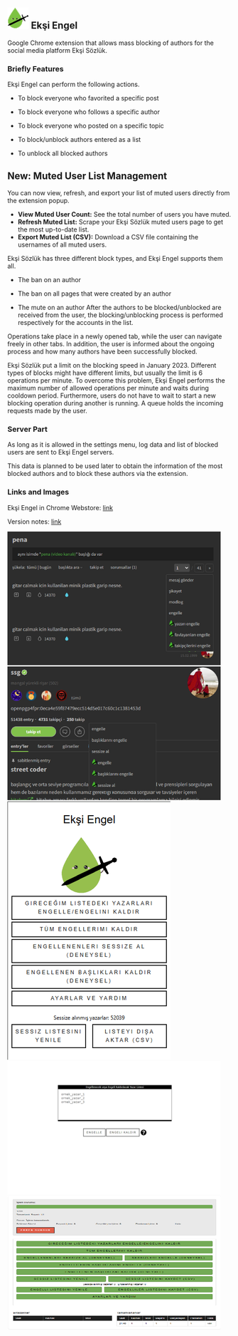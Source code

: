 <div float="left">
<h2><img src="frontend/app/assets/img/eksiengel48.png" width="48" height="48"> Ekşi Engel</h2>
</div>
Google Chrome extension that allows mass blocking of authors for the social media platform Ekşi Sözlük.

<h3>Briefly Features</h3>

Ekşi Engel can perform the following actions.

- To block everyone who favorited a specific post

- To block everyone who follows a specific author

- To block everyone who posted on a specific topic

- To block/unblock authors entered as a list

- To unblock all blocked authors


## New: Muted User List Management

You can now view, refresh, and export your list of muted users directly from the extension popup.

- **View Muted User Count:** See the total number of users you have muted.
- **Refresh Muted List:** Scrape your Ekşi Sözlük muted users page to get the most up-to-date list.
- **Export Muted List (CSV):** Download a CSV file containing the usernames of all muted users.

Ekşi Sözlük has three different block types, and Ekşi Engel supports them all.

- The ban on an author

- The ban on all pages that were created by an author
 
- The mute on an author
After the authors to be blocked/unblocked are received from the user, the blocking/unblocking process is performed respectively for the accounts in the list.

Operations take place in a newly opened tab, while the user can navigate freely in other tabs. In addition, the user is informed about the ongoing process and how many authors have been successfully blocked.

Ekşi Sözlük put a limit on the blocking speed in January 2023. Different types of blocks might have different limits, but usually the limit is 6 operations per minute. To overcome this problem, Ekşi Engel performs the maximum number of allowed operations per minute and waits during cooldown period. Furthermore, users do not have to wait to start a new blocking operation during another is running. A queue holds the incoming requests made by the user.

<h3>Server Part</h3>

As long as it is allowed in the settings menu, log data and list of blocked users are sent to Ekşi Engel servers.

This data is planned to be used later to obtain the information of the most blocked authors and to block these authors via the extension.

<h3>Links and Images</h3>

Ekşi Engel in Chrome Webstore: [link](https://chrome.google.com/webstore/detail/ek%C5%9Fi-engel/cpfbfacaggnedffhdgdgmhkobijckkha)

Version notes: [link](https://h-enes-simsek.github.io/EksiEngel/releaseNotes.html)  

<div float="left">
<img src="frontend/publish/ss/entryMenu.png" width="480" height="300">
<br>
<img src="frontend/publish/ss/authorMenu.png" width="480" height="300">
<img src="frontend/publish/ss/popup.png">
<img src="frontend/publish/ss/authorListPage.png" width="480" height="300">
<img src="frontend/publish/ss/notification.png" width="480" height="300">
</div>
